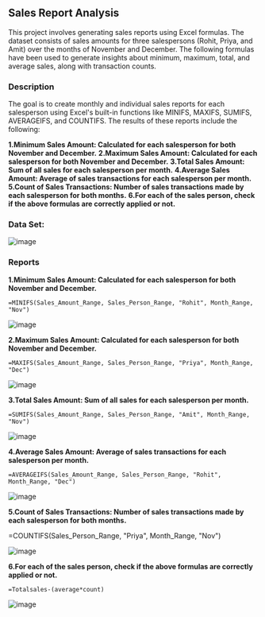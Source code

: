 ## Sales Report Analysis

This project involves generating sales reports using Excel formulas. The dataset consists of sales amounts for three salespersons (Rohit, Priya, and Amit) over the months of November and December. The following formulas have been used to generate insights about minimum, maximum, total, and average sales, along with transaction counts.

### Description

The goal is to create monthly and individual sales reports for each salesperson using Excel's built-in functions like MINIFS, MAXIFS, SUMIFS, AVERAGEIFS, and COUNTIFS. The results of these reports include the following:

**1.Minimum Sales Amount: Calculated for each salesperson for both November and December.**
**2.Maximum Sales Amount: Calculated for each salesperson for both November and December.**
**3.Total Sales Amount: Sum of all sales for each salesperson per month.**
**4.Average Sales Amount: Average of sales transactions for each salesperson per month.**
**5.Count of Sales Transactions: Number of sales transactions made by each salesperson for both months.**
**6.For each of the sales person, check if the above formulas are correctly applied or not.**

### Data Set:



![image](https://github.com/user-attachments/assets/d70185c1-8660-41bc-a861-b36c4a031edf)

### Reports

**1.Minimum Sales Amount: Calculated for each salesperson for both November and December.**

`=MINIFS(Sales_Amount_Range, Sales_Person_Range, "Rohit", Month_Range, "Nov")`


![image](https://github.com/user-attachments/assets/6a937350-ec75-4ef7-867a-ada59182efea)


**2.Maximum Sales Amount: Calculated for each salesperson for both November and December.**

`=MAXIFS(Sales_Amount_Range, Sales_Person_Range, "Priya", Month_Range, "Dec")`


![image](https://github.com/user-attachments/assets/278e07b4-100f-4c2a-a222-957c7f2a1cf6)


**3.Total Sales Amount: Sum of all sales for each salesperson per month.**

`=SUMIFS(Sales_Amount_Range, Sales_Person_Range, "Amit", Month_Range, "Nov")`


![image](https://github.com/user-attachments/assets/43e9e2dc-a458-4fae-9057-57ba2fa1f2dc)


**4.Average Sales Amount: Average of sales transactions for each salesperson per month.**

`=AVERAGEIFS(Sales_Amount_Range, Sales_Person_Range, "Rohit", Month_Range, "Dec")`


![image](https://github.com/user-attachments/assets/569e6547-fc3a-4d6f-b999-452c7ff3e91b)


**5.Count of Sales Transactions: Number of sales transactions made by each salesperson for both months.**

=COUNTIFS(Sales_Person_Range, "Priya", Month_Range, "Nov")


![image](https://github.com/user-attachments/assets/7e3d7d99-a052-43ee-84dd-cf1939b6956b)


**6.For each of the sales person, check if the above formulas are correctly applied or not.**

`=Totalsales-(average*count)`


![image](https://github.com/user-attachments/assets/7818c132-7771-4175-b5f3-d52aa65b9344)











